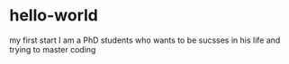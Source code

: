 # hello-world
my first start 
I am a PhD students who wants to be sucsses in his life and trying to master coding 
